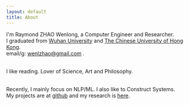 ```yaml
---
layout: default
title: About
---
```

I'm Raymond ZHAO Wenlong, a Computer Engineer and Researcher.   
I graduated from [Wuhan University](https://en.whu.edu.cn/) and [The Chinese University of Hong Kong](http://www.cuhk.edu.hk/english/index.html).    
email/g: wenlzhao@gmail.com .  
<br>  


I like reading.  Lover of Science, Art and Philosophy.    
<br>  

Recently, I mainly focus on NLP/ML.  I also like to Construct Systems.  
My projects are at [github](https://github.com/muyun) and my research is [here](http://muyun.github.io/research/).  
<br>

